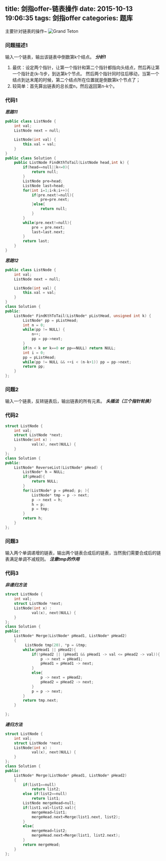 title: 剑指offer-链表操作
date: 2015-10-13 19:06:35
tags: 剑指offer
categories: 题库
---
主要针对链表的操作~
![Grand Teton](http://7xn88r.com1.z0.glb.clouddn.com/Grand%20Teton%20National%20Park,%20U.S..jpg)
<!--more-->
### 问题描述1
输入一个链表，输出该链表中倒数第k个结点。
***分析1***
1. 最优：设定两个指针，让第一个指针和第二个指针都指向头结点，然后再让第一个指针走(k-1)步，到达第k个节点。
然后两个指针同时往后移动，当第一个结点到达末尾的时候，第二个结点所在位置就是倒数第k个节点了；
2. 较简单：首先算出链表的总长度n，然后返回第n-k个。

### 代码1
***思路11***
```cpp
public class ListNode {
    int val;
    ListNode next = null;

    ListNode(int val) {
        this.val = val;
    }
}
public class Solution {
    public ListNode FindKthToTail(ListNode head,int k) {
        if(head==null||k<=0){
            return null;
        }
        ListNode pre=head;
        ListNode last=head;       
        for(int i=1;i<k;i++){
            if(pre.next!=null){
                pre=pre.next;
            }else{
                return null;
            }
        }
        while(pre.next!=null){
            pre = pre.next;
            last=last.next;
        }
        return last;
    }
}
```
***思路12***
```cpp
public class ListNode {
    int val;
    ListNode next = null;

    ListNode(int val) {
        this.val = val;
    }
}
class Solution {
public:
    ListNode* FindKthToTail(ListNode* pListHead, unsigned int k) {
        ListNode* pp = pListHead;
        int n = 0;
        while(pp != NULL) {
            n++;
            pp = pp->next;
        }
        if(n < k or k==0 or pp==NULL) return NULL;
        int i = 0;
        pp = pListHead;
        while(pp != NULL && ++i < (n-k+1)) pp = pp->next;
        return pp;
    }
};
```
### 问题2
输入一个链表，反转链表后，输出链表的所有元素。
***头插法（三个指针轮换）***

### 代码2
```cpp
struct ListNode {
    int val;
    struct ListNode *next;
    ListNode(int x) :
            val(x), next(NULL) {
    }
};
class Solution {
public:
    ListNode* ReverseList(ListNode* pHead) {
        ListNode* h = NULL;
		if(pHead){
			return NULL;
		}
        for(ListNode* p = pHead; p; ){
            ListNode* tmp = p -> next;
            p -> next = h;
            h = p;
            p = tmp;
        }
        return h;
    }
};
```
### 问题3
输入两个单调递增的链表，输出两个链表合成后的链表，当然我们需要合成后的链表满足单调不减规则。
***注意tmp的作用***

### 代码3
***非递归方法***
```cpp
struct ListNode {
	int val;
	struct ListNode *next;
	ListNode(int x) :
			val(x), next(NULL) {
	}
};
class Solution {
public:
    ListNode* Merge(ListNode* pHead1, ListNode* pHead2)
    {
         ListNode tmp(20), *p = &tmp;
        while(pHead1 || pHead2){
            if(!pHead2 || (pHead1 && pHead1 -> val <= pHead2 -> val)){
                p -> next = pHead1;
                pHead1 = pHead1 -> next;
            }
            else{
                p -> next = pHead2;
                pHead2 = pHead2 -> next;
            }
            p = p -> next;
        }
        return tmp.next;
    }
   
};
```
***递归方法***
```cpp
struct ListNode {
	int val;
	struct ListNode *next;
	ListNode(int x) :
			val(x), next(NULL) {
	}
};
class Solution {
public:
    ListNode* Merge(ListNode* pHead1, ListNode* pHead2)
    {
        if(list1==null)
			return list2;
		else if(list2==null)
			return list1;
		ListNode mergeHead=null;
		if(list1.val<list2.val){
			mergeHead=list1;
			mergeHead.next=Merge(list1.next, list2);
		}
		else{
			mergeHead=list2;
			mergeHead.next=Merge(list1, list2.next);
		}
		return mergeHead;
	}
};
```